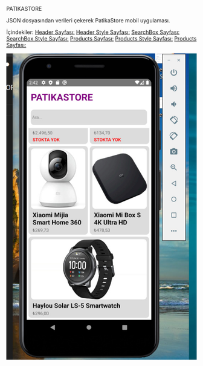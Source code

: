 PATIKASTORE

JSON dosyasından verileri çekerek PatikaStore mobil uygulaması.

İçindekiler:
[Header Sayfası:](./src/components/Header.js)
[Header Style Sayfası:](./src/components/Header.styles.js)
[SearchBox Sayfası:](./src/components/SearchBox.js)
[SearchBox Style Sayfası:](./src/components/SearcBox.style.js)
[Products Sayfası:](./src/components/Products.js)
[Products Style Sayfası:](./src/components/Products.style.js)
[Products Sayfası:](./src/components/)


![Projenin Görseli:](./image.jpg)

